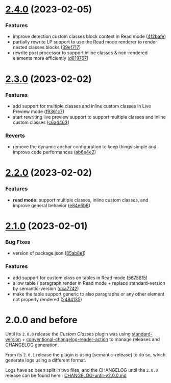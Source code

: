 # [2.4.0](https://github.com/LilaRest/obsidian-custom-classes/compare/2.3.0...2.4.0) (2023-02-05)


### Features

* improve detection custom classes block context in Read mode ([4f2bafe](https://github.com/LilaRest/obsidian-custom-classes/commit/4f2bafe451d6dbab5737c5b37a3ed6dee079d987))
* partially rewrite LP support to use the Read mode renderer to render nested classes blocks ([39ef717](https://github.com/LilaRest/obsidian-custom-classes/commit/39ef717926194c650cea9e5e5b4915ad0659e752))
* rewrite post processor to support inline classes & non-rendered elements more efficiently ([d819707](https://github.com/LilaRest/obsidian-custom-classes/commit/d819707c7d78c5b657b9eda303135256ca8d5aba))

# [2.3.0](https://github.com/LilaRest/obsidian-custom-classes/compare/2.2.0...2.3.0) (2023-02-02)


### Features

* add support for multiple classes and inline custom classes in Live Preview mode ([f9361c7](https://github.com/LilaRest/obsidian-custom-classes/commit/f9361c7fa9048736fa5508ad09061c5e1138b09f))
* start rewriting live preview support to support multiple classes and inline custom classes ([c6a4463](https://github.com/LilaRest/obsidian-custom-classes/commit/c6a4463d0ea0528de240624f403b36470b0b1d1c))


### Reverts

* remove the dynamic anchor configuration to keep things simple and improve code performances ([ab6e4e2](https://github.com/LilaRest/obsidian-custom-classes/commit/ab6e4e2868456e7e56f7a87cb394b2635367fa66))

# [2.2.0](https://github.com/LilaRest/obsidian-custom-classes/compare/2.1.0...2.2.0) (2023-02-02)


### Features

* **read mode:** support multiple classes, inline custom classes, and improve general behavior ([e84e6b8](https://github.com/LilaRest/obsidian-custom-classes/commit/e84e6b8a9188cadb257d61e7c23456e6d28d682a))

# [2.1.0](https://github.com/LilaRest/obsidian-custom-classes/compare/2.0.0...2.1.0) (2023-02-01)


### Bug Fixes

* version of package.json ([85ab8e1](https://github.com/LilaRest/obsidian-custom-classes/commit/85ab8e1b15457856f3b6f414873c5137405c3732))


### Features

* add support for custom class on tables in Read mode ([56758f5](https://github.com/LilaRest/obsidian-custom-classes/commit/56758f577cffae5d3c1e7192c3f05b7a8978890a))
* allow table / paragraph render in Read mode + replace standard-version by semantic-version ([dca7742](https://github.com/LilaRest/obsidian-custom-classes/commit/dca7742337f1025416b818a0a23aaa1c7d60240f))
* make the table support generic to also paragraphs or any other element not properly rendered ([2484135](https://github.com/LilaRest/obsidian-custom-classes/commit/24841355679d93484653b97df2a5f5fd8102580c))

# **2.0.0 and before**
Until its `2.0.0` release the _Custom Classes_ plugin was using [standard-version](https://github.com/conventional-changelog/standard-version) + [conventional-changelog-reader-action](https://github.com/artlaman/conventional-changelog-reader-action) to manage releases and CHANGELOG generation.

From its `2.0.1` release the plugin is using [semantic-release] to do so, which generate logs using a different format.

Logs have so been split in two files, and the CHANGELOG until the `2.0.0` release can be found here : [CHANGELOG-until-v2.0.0.md](https://github.com/LilaRest/obsidian-custom-classes/blob/main/CHANGELOG-until-v2.0.0.md)

